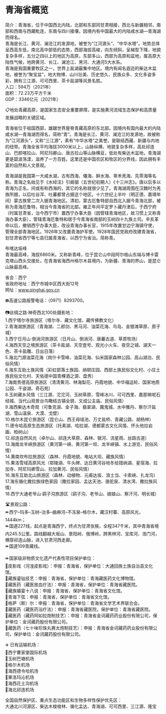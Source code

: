 # 青海省概览  
简介：青海省，位于中国西北内陆，北部和东部同甘肃相接，西北与新疆相邻，南部和西南与西藏毗连，东南与四川接壤，因境内有中国最大的内陆咸水湖—青海湖而得名。  
青海是长江、黄河、澜沧江的发源地，被誉为“江河源头”、“中华水塔”。地势总体呈西高东低，南北高中部低的态势，西部海拔高峻，向东倾斜，呈梯型下降，地貌复杂多样，五分之四以上的地区为高原，东部多山，西部为高原和盆地，属高原大陆性气候，地跨黄河、长江、澜沧江、黑河、大通河5大水系。  
青海是我国重要牧区之一，世界上盐湖最集中地区。境内有闻名遐迩的柴达木盆地，被誉为“聚宝盆”，地大物博、山川壮美、历史悠久、民族众多、文化多姿多彩，拥有三江源、可可西里、茶卡盐湖等风景名胜。  
人口：594万（2021年）  
面积：72.23万平方千米  
GDP：3346亿元（2021年）  

📋地处青藏高原，是国家生态安全重要屏障，是实施黄河流域生态保护和高质量发展战略的关键区域。  

青海省位于祖国西部，雄踞世界屋脊青藏高原的东北部。因境内有国内最大的内陆咸水湖—青海湖而得名，简称“青”。青海是长江、黄河、澜沧江的发源地，故被称为“江河源头”，又称“三江源”，素有“中华水塔”之美誉。是联结西藏、新疆与内地的纽带。青海全省平均海拔3000米以上，山脉纵横，地貌复杂多样，高处祁连山、巴颜喀拉山、阿尼玛卿山、唐古拉山等山脉横亘，低处有柴达木盆地，青海湖更是碧波荡漾，滋养了一方百姓。这里还是中国农区和牧区的分界线，因此拥有丰富的自然和人文景观。  

青海湖是我国第一大咸水湖，古有西海、僊海、鲜水海、卑禾羌海、先零海等名称。青海之名始见于《水经注》引阚骃（五世纪初期人）《十三州志》。唐以后多以青海为正名，间或有称西海的，其它的名称就很少见了。青海湖周围在汉魏时为羌族所据，以后吐谷浑、吐蕃都曾占据这个地区。十六世纪上半叶（明正德、嘉靖年间）蒙古族曾二次入据青海地区。清初，蒙古厄鲁特部自西北入据今青海北部，被称为青海厄鲁特，相当今青海省的北部。雍正年间平定罗卜藏丹津后，于西宁府（时属甘肃省，治今西宁市）置西宁办事大臣（因管辖青海地区，故习惯上又称青海办事大臣），管辖青海厄鲁特和居于今青海省南部的玉树四十九族土司。辛亥革命以后，撤销西宁办事大臣，改设青海办事长官，1915年改置甘边宁海镇守使，管理全部青海地区。1926年又改置青海护军使。1928年国民党政府改建青海省，划甘肃省西宁等七县归属青海省，以西宁为省治。简称青。  

布喀达坂峰  
青海最高峰，海拔6860米。又称新青峰，位于昆仑山中段阿尔格山东端与博卡雷克塔山西头交接处，在青海省海西州格尔木县境内，为新疆、青海的界山，是昆仑山脉最高峰。  

省会：西宁  
省政府地址：西宁市城中区西大街12号  
网址：<a href="http://www.qinghai.gov.cn" target="_blank">www.qinghai.gov.cn</a>  

☎️高速公路报警电话：（0971）8293700。  

📷丝绸之路·神奇西北100处摄影地：  
1.西宁塔尔寺旅游区（塔尔寺、藏文化馆、藏传佛教文化）  
2.青海湖旅游区（青海湖、二郎剑、黑马河、油菜花海、鸟岛、金银滩草原、原子城）  
3.西宁日月山·倒淌河旅游区（日月山、倒淌河、唐蕃古道、草原牧场）  
4.海西天空之境旅游区（茶卡盐湖、天空壹号、观光小火车、夜空之镜、湖天一色、茶卡盐雕、日出日落）  
5.海北门源油菜花海（岗什卡雪峰、油菜花海、仙米国家森林公园、高山湖泊、民俗风情）  
6.海东互助土族风情（彩虹部落土族园、纳顿庄园、西部土族民俗文化村、小庄土族民俗文化村、天佑德中国青稞酒之源、盘秀）  
7.海南贵德高原旅游区（清清黄河、林海梨花、丹霞地貌、中华福运轮、国家地质公园、千姿湖、奇石苑）  
8.玉树藏乡风情（三江源、沱沱河、玉树草原、雪峰冰川、可可西里、嘉那嘛呢石经城、当代山观景台鸟瞰结古镇全貌、文成公主庙、民俗风情）  
9.海西柴达木奇观（可鲁克湖、金子海、翡翠湖、魔鬼城、水中雅丹、察尔汗盐湖、雪山温泉、大漠、戈壁）  
10.格尔木昆仑旅游区（昆仑山、西王母瑶池、万丈盐桥、青藏公路、胡杨林）  
11.德令哈高原生态旅游区（托素湖、哈拉湖、德都蒙古文化风情、怀头他拉岩画、柏树山）  
12.祁连自然风光（卓尔山、祁连大草原、森林、银河、流星雨、丝路古道）  
13.海南龙羊峡旅游区（黄河第一峡、黄河第一坝、龙羊峡镇、水上游览、民俗风情）  
14.黄南坎布拉旅游区（森林、丹霞地貌、电站大坝、藏族风情）  
15.果洛雪域高原风光（鄂陵湖、牛头碑、达日黄河谷地冬给措纳湖、星宿海、拉加寺、阿尼玛卿雪山、拉加黄河、民俗风情）  
16.海东互助北山旅游区（森林、动植物、元甫达坂、浪士当、卡索峡、扎龙沟）  
17.海东循化撒拉族绿色家园（撒拉家园、孟达天池、骆驼泉、清水湾、撒拉族风情）  
18.西宁大通老爷山·鹞子沟旅游区（鹞子沟、老爷山、娘娘山、察汗河、明长城）  

🛣️景观公路：  
⏩西宁–玛多–玉树–治多–曲麻河–不冻泉–格尔木，藏汉村寨、高原风光，1444km；  
⏩国道227线，起点是青海西宁，终点为甘肃张掖，全程347千米，其中青海省境内245.5公里。路线翻越大坂山、景阳岭、俄博岭，跨黑林河、宝库河、浩门河， 横穿祁连山脉，进入甘肃河西走廊。  
⏩国道109青藏线。  

⏩国家级非物质文化遗产代表性项目保护单位：  
🔸皮影戏（河湟皮影戏）：申报：青海省，保护单位：大通回族土族自治县文化馆。  
🔸藏族鎏钴技艺：申报：青海省，保护单位：青海藏医药文化博物馆。  
🔸藏医药（藏医放血疗法）：申报：青海省，保护单位：青海省藏医院。  
🔸藏族婚宴十八说：申报：青海省，保护单位：青海省文化馆。  
🔸青海下弦：申报：青海省，保护单位：青海省文化馆。  
🔸格萨（斯）尔：申报：青海省，保护单位：青海省文学艺术界联合会。  
🔸藏医药（藏医药浴疗法）：申报：青海省藏医院，保护单位：青海省藏医院。  
🔸藏医药（藏药阿如拉炮制技艺）：申报：青海省金诃藏药药业股份有限公司，保护单位：金诃藏药股份有限公司。  
🔸藏医药（七十味珍珠丸赛太炮制技艺）：申报：青海省金诃藏药药业股份有限公司，保护单位：金诃藏药股份有限公司。  

✈️ 已有运输机场：  
🔸西宁曹家堡国际机场  
🔸玉树巴塘机场  
🔸格尔木机场  
🔸海西德令哈机场  
🔸果洛玛沁机场  
🔸海西花土沟机场  
🔸海北祁连机场  

全国自然保护区、重点生态功能区和生物多样性保护优先区：  
大通北川河源区、柴达木梭梭林、循化孟达、青海湖、可可西里、三江源、隆宝  
